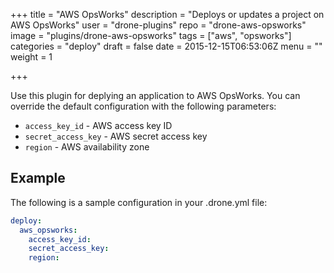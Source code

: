 +++
title = "AWS OpsWorks"
description = "Deploys or updates a project on AWS OpsWorks"
user = "drone-plugins"
repo = "drone-aws-opsworks"
image = "plugins/drone-aws-opsworks"
tags = ["aws", "opsworks"]
categories = "deploy"
draft = false
date = 2015-12-15T06:53:06Z
menu = ""
weight = 1

+++

Use this plugin for deplying an application to AWS OpsWorks. You can override
the default configuration with the following parameters:

* `access_key_id` - AWS access key ID
* `secret_access_key` - AWS secret access key
* `region` - AWS availability zone

## Example

The following is a sample configuration in your .drone.yml file:

```yaml
deploy:
  aws_opsworks:
    access_key_id:
    secret_access_key:
    region:
```

